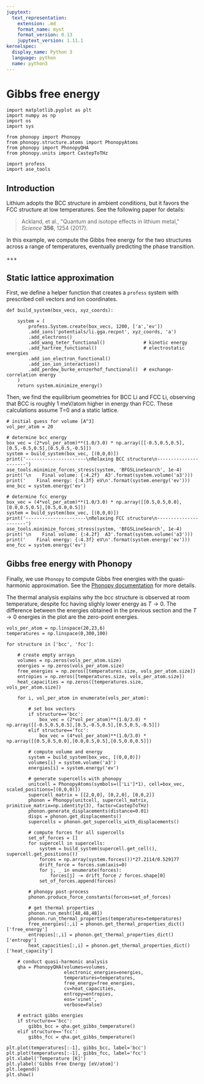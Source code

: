 ```yaml
---
jupytext:
  text_representation:
    extension: .md
    format_name: myst
    format_version: 0.13
    jupytext_version: 1.11.1
kernelspec:
  display_name: Python 3
  language: python
  name: python3
---
```


# Gibbs free energy

```{code-cell} ipython3
import matplotlib.pyplot as plt
import numpy as np
import os
import sys

from phonopy import Phonopy
from phonopy.structure.atoms import PhonopyAtoms
from phonopy import PhonopyQHA
from phonopy.units import CastepToTHz

import profess
import ase_tools
```

## Introduction

Lithium adopts the BCC structure in ambient conditions, but it favors the FCC structure at low temperatures. See the following paper for details:

> Ackland, et al., "Quantum and isotope effects in lithium metal," _Science_ **356**, 1254 (2017).

In this example, we compute the Gibbs free energy for the two structures across a range of temperatures, eventually predicting the phase transition.

+++

## Static lattice approximation

First, we define a helper function that creates a ``profess`` system with prescribed cell vectors and ion coordinates.

```{code-cell} ipython3
def build_system(box_vecs, xyz_coords):

    system = (
        profess.System.create(box_vecs, 1200, ['a','ev'])
        .add_ions('potentials/li.gga.recpot', xyz_coords, 'a')
        .add_electrons()
        .add_wang_teter_functional()              # kinetic energy
        .add_hartree_functional()                 # electrostatic energies
        .add_ion_electron_functional()
        .add_ion_ion_interaction()
        .add_perdew_burke_ernzerhof_functional()  # exchange-correlation energy
    )
    return system.minimize_energy()
```

Then, we find the equilibrium geometries for BCC Li and FCC Li, observing that BCC is roughly 1 meV/atom higher in energy than FCC. These calculations assume T=0 and a static lattice.

```{code-cell} ipython3
# initial guess for volume [A^3]
vol_per_atom = 20

# determine bcc energy
box_vec = (2*vol_per_atom)**(1.0/3.0) * np.array([[-0.5,0.5,0.5],[0.5,-0.5,0.5],[0.5,0.5,-0.5]])
system = build_system(box_vec, [(0,0,0)])
print('----------------------\nRelaxing BCC structure\n----------------------')
ase_tools.minimize_forces_stress(system, 'BFGSLineSearch', 1e-4)
print('\n    Final volume: {:4.2f}  A3'.format(system.volume('a3')))
print('    Final energy: {:4.3f} eV\n'.format(system.energy('ev')))
ene_bcc = system.energy('ev')

# determine fcc energy
box_vec = (4*vol_per_atom)**(1.0/3.0) * np.array([[0.5,0.5,0.0],[0.0,0.5,0.5],[0.5,0.0,0.5]])
system = build_system(box_vec, [(0,0,0)])
print('----------------------\nRelaxing FCC structure\n----------------------')
ase_tools.minimize_forces_stress(system, 'BFGSLineSearch', 1e-4)
print('\n    Final volume: {:4.2f}  A3'.format(system.volume('a3')))
print('    Final energy: {:4.3f} eV\n'.format(system.energy('ev')))
ene_fcc = system.energy('ev')
```

## Gibbs free energy with Phonopy

Finally, we use ``Phonopy`` to compute Gibbs free energies with the quasi-harmonic approximation.
See the [Phonopy documentation](https://phonopy.github.io/phonopy/phonopy-module.html) for more details.

The thermal analysis explains why the bcc structure is observed at room temperature, despite fcc having slighly lower energy as $T\to 0$. The difference between the energies obtained in the previous section and the $T\to 0$ energies in the plot are the zero-point energies.

```{code-cell} ipython3
vols_per_atom = np.linspace(20,23,6)
temperatures = np.linspace(0,300,100)

for structure in ['bcc', 'fcc']:

    # create empty arrays
    volumes = np.zeros(vols_per_atom.size)
    energies = np.zeros(vols_per_atom.size)
    free_energies = np.zeros([temperatures.size, vols_per_atom.size])
    entropies = np.zeros([temperatures.size, vols_per_atom.size])
    heat_capacities = np.zeros([temperatures.size, vols_per_atom.size])

    for i, vol_per_atom in enumerate(vols_per_atom):

        # set box vectors
        if structure=='bcc':
            box_vec = (2*vol_per_atom)**(1.0/3.0) * np.array([[-0.5,0.5,0.5],[0.5,-0.5,0.5],[0.5,0.5,-0.5]])
        elif structure=='fcc':
            box_vec = (4*vol_per_atom)**(1.0/3.0) * np.array([[0.5,0.5,0.0],[0.0,0.5,0.5],[0.5,0.0,0.5]])

        # compute volume and energy
        system = build_system(box_vec, [(0,0,0)])
        volumes[i] = system.volume('a3')
        energies[i] = system.energy('ev')

        # generate supercells with phonopy
        unitcell = PhonopyAtoms(symbols=(['Li']*1), cell=box_vec, scaled_positions=[(0,0,0)])
        supercell_matrix = [[2,0,0], [0,2,0], [0,0,2]]
        phonon = Phonopy(unitcell, supercell_matrix, primitive_matrix=np.identity(3), factor=CastepToTHz)
        phonon.generate_displacements(distance=0.01)
        disps = phonon.get_displacements()
        supercells = phonon.get_supercells_with_displacements()

        # compute forces for all supercells
        set_of_forces = []
        for supercell in supercells:
            system = build_system(supercell.get_cell(), supercell.get_positions())
            forces = np.array(system.forces())*27.2114/0.529177
            drift_force = forces.sum(axis=0)
            for j, _ in enumerate(forces):
                forces[j] -= drift_force / forces.shape[0]
            set_of_forces.append(forces)

        # phonopy post-process
        phonon.produce_force_constants(forces=set_of_forces)

        # get thermal properties
        phonon.run_mesh([48,48,48])
        phonon.run_thermal_properties(temperatures=temperatures)
        free_energies[:,i] = phonon.get_thermal_properties_dict()['free_energy']
        entropies[:,i] = phonon.get_thermal_properties_dict()['entropy']
        heat_capacities[:,i] = phonon.get_thermal_properties_dict()['heat_capacity']
        
    # conduct quasi-harmonic analysis
    qha = PhonopyQHA(volumes=volumes,
                     electronic_energies=energies,
                     temperatures=temperatures,
                     free_energy=free_energies,
                     cv=heat_capacities,
                     entropy=entropies,
                     eos='vinet',
                     verbose=False)

    # extract gibbs energies
    if structure=='bcc':
        gibbs_bcc = qha.get_gibbs_temperature()
    elif structure=='fcc':
        gibbs_fcc = qha.get_gibbs_temperature()

plt.plot(temperatures[:-1], gibbs_bcc, label='bcc')
plt.plot(temperatures[:-1], gibbs_fcc, label='fcc')
plt.xlabel('Temperature [K]')
plt.ylabel('Gibbs Free Energy [eV/atom]')
plt.legend()
plt.show()
```
